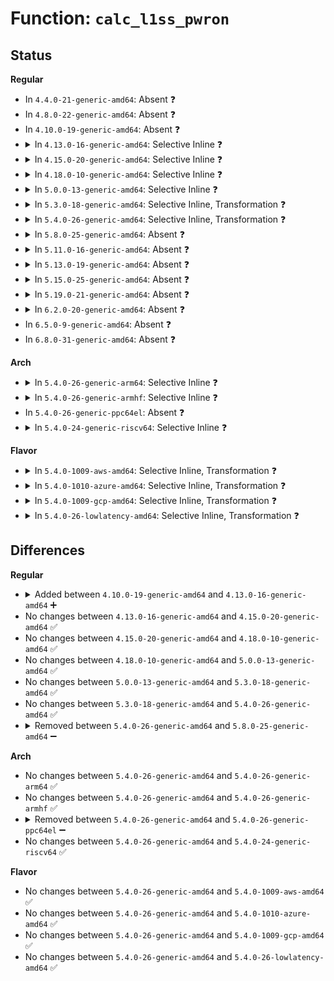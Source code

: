 # Function: <code>calc_l1ss_pwron</code>

## Status
<b>Regular</b>
<ul>
<li>
In <code>4.4.0-21-generic-amd64</code>: Absent ❓
</li>
<li>
In <code>4.8.0-22-generic-amd64</code>: Absent ❓
</li>
<li>
In <code>4.10.0-19-generic-amd64</code>: Absent ❓
</li>
<li>
<details>
<summary>In <code>4.13.0-16-generic-amd64</code>: Selective Inline ❓</summary>

```c
u32 calc_l1ss_pwron(struct pci_dev * pdev, u32 scale, u32 val)
```

```json
{
  "name": "calc_l1ss_pwron",
  "collision_type": "Unique Static",
  "inline_type": "Selective",
  "funcs": [
    {
      "addr": 18446744071583825472,
      "name": "calc_l1ss_pwron",
      "external": false,
      "loc": "drivers/pci/pcie/aspm.c:320",
      "file": "drivers/pci/pcie/aspm.c",
      "inline": "not declared, inlined",
      "caller_inline": [],
      "caller_func": [
        "drivers/pci/pcie/aspm.c:pcie_aspm_init_link_state",
        "drivers/pci/pcie/aspm.c:pcie_aspm_init_link_state"
      ]
    }
  ],
  "symbols": [
    {
      "addr": 18446744071583825472,
      "name": "calc_l1ss_pwron",
      "section": ".text",
      "bind": "STB_LOCAL",
      "size": 71
    }
  ]
}
```
</details>
</li>
<li>
<details>
<summary>In <code>4.15.0-20-generic-amd64</code>: Selective Inline ❓</summary>

```c
u32 calc_l1ss_pwron(struct pci_dev * pdev, u32 scale, u32 val)
```

```json
{
  "name": "calc_l1ss_pwron",
  "collision_type": "Unique Static",
  "inline_type": "Selective",
  "funcs": [
    {
      "addr": 18446744071584088512,
      "name": "calc_l1ss_pwron",
      "external": false,
      "loc": "drivers/pci/pcie/aspm.c:309",
      "file": "drivers/pci/pcie/aspm.c",
      "inline": "not declared, inlined",
      "caller_inline": [],
      "caller_func": [
        "drivers/pci/pcie/aspm.c:pcie_aspm_init_link_state",
        "drivers/pci/pcie/aspm.c:pcie_aspm_init_link_state",
        "drivers/pci/pcie/aspm.c:pcie_aspm_init_link_state",
        "drivers/pci/pcie/aspm.c:pcie_aspm_init_link_state"
      ]
    }
  ],
  "symbols": [
    {
      "addr": 18446744071584088512,
      "name": "calc_l1ss_pwron",
      "section": ".text",
      "bind": "STB_LOCAL",
      "size": 71
    }
  ]
}
```
</details>
</li>
<li>
<details>
<summary>In <code>4.18.0-10-generic-amd64</code>: Selective Inline ❓</summary>

```c
u32 calc_l1ss_pwron(struct pci_dev * pdev, u32 scale, u32 val)
```

```json
{
  "name": "calc_l1ss_pwron",
  "collision_type": "Unique Static",
  "inline_type": "Selective",
  "funcs": [
    {
      "addr": 18446744071584292256,
      "name": "calc_l1ss_pwron",
      "external": false,
      "loc": "drivers/pci/pcie/aspm.c:326",
      "file": "drivers/pci/pcie/aspm.c",
      "inline": "not declared, inlined",
      "caller_inline": [],
      "caller_func": [
        "drivers/pci/pcie/aspm.c:pcie_aspm_init_link_state",
        "drivers/pci/pcie/aspm.c:pcie_aspm_init_link_state",
        "drivers/pci/pcie/aspm.c:pcie_aspm_init_link_state",
        "drivers/pci/pcie/aspm.c:pcie_aspm_init_link_state"
      ]
    }
  ],
  "symbols": [
    {
      "addr": 18446744071584292256,
      "name": "calc_l1ss_pwron",
      "section": ".text",
      "bind": "STB_LOCAL",
      "size": 69
    }
  ]
}
```
</details>
</li>
<li>
<details>
<summary>In <code>5.0.0-13-generic-amd64</code>: Selective Inline ❓</summary>

```c
u32 calc_l1ss_pwron(struct pci_dev * pdev, u32 scale, u32 val)
```

```json
{
  "name": "calc_l1ss_pwron",
  "collision_type": "Unique Static",
  "inline_type": "Selective",
  "funcs": [
    {
      "addr": 18446744071584387968,
      "name": "calc_l1ss_pwron",
      "external": false,
      "loc": "drivers/pci/pcie/aspm.c:324",
      "file": "drivers/pci/pcie/aspm.c",
      "inline": "not declared, inlined",
      "caller_inline": [],
      "caller_func": [
        "drivers/pci/pcie/aspm.c:pcie_aspm_init_link_state",
        "drivers/pci/pcie/aspm.c:pcie_aspm_init_link_state",
        "drivers/pci/pcie/aspm.c:pcie_aspm_init_link_state",
        "drivers/pci/pcie/aspm.c:pcie_aspm_init_link_state"
      ]
    }
  ],
  "symbols": [
    {
      "addr": 18446744071584387968,
      "name": "calc_l1ss_pwron",
      "section": ".text",
      "bind": "STB_LOCAL",
      "size": 69
    }
  ]
}
```
</details>
</li>
<li>
<details>
<summary>In <code>5.3.0-18-generic-amd64</code>: Selective Inline, Transformation ❓</summary>

```c
u32 calc_l1ss_pwron(struct pci_dev * pdev, u32 scale, u32 val)
```

```json
{
  "name": "calc_l1ss_pwron",
  "collision_type": "Unique Static",
  "inline_type": "Selective",
  "funcs": [
    {
      "addr": 18446744071584588613,
      "name": "calc_l1ss_pwron",
      "external": false,
      "loc": "drivers/pci/pcie/aspm.c:339",
      "file": "drivers/pci/pcie/aspm.c",
      "inline": "not declared, inlined",
      "caller_inline": [],
      "caller_func": [
        "drivers/pci/pcie/aspm.c:pcie_aspm_cap_init",
        "drivers/pci/pcie/aspm.c:pcie_aspm_cap_init",
        "drivers/pci/pcie/aspm.c:pcie_aspm_cap_init",
        "drivers/pci/pcie/aspm.c:pcie_aspm_cap_init"
      ]
    }
  ],
  "symbols": [
    {
      "addr": 18446744071584584960,
      "name": "calc_l1ss_pwron",
      "section": ".text",
      "bind": "STB_LOCAL",
      "size": 43
    },
    {
      "addr": 18446744071584588613,
      "name": "calc_l1ss_pwron.cold",
      "section": ".text",
      "bind": "STB_LOCAL",
      "size": 35
    }
  ]
}
```
</details>
</li>
<li>
<details>
<summary>In <code>5.4.0-26-generic-amd64</code>: Selective Inline, Transformation ❓</summary>

```c
u32 calc_l1ss_pwron(struct pci_dev * pdev, u32 scale, u32 val)
```

```json
{
  "name": "calc_l1ss_pwron",
  "collision_type": "Unique Static",
  "inline_type": "Selective",
  "funcs": [
    {
      "addr": 18446744071584726373,
      "name": "calc_l1ss_pwron",
      "external": false,
      "loc": "drivers/pci/pcie/aspm.c:343",
      "file": "drivers/pci/pcie/aspm.c",
      "inline": "not declared, inlined",
      "caller_inline": [],
      "caller_func": [
        "drivers/pci/pcie/aspm.c:pcie_aspm_cap_init",
        "drivers/pci/pcie/aspm.c:pcie_aspm_cap_init",
        "drivers/pci/pcie/aspm.c:pcie_aspm_cap_init",
        "drivers/pci/pcie/aspm.c:pcie_aspm_cap_init"
      ]
    }
  ],
  "symbols": [
    {
      "addr": 18446744071584722112,
      "name": "calc_l1ss_pwron",
      "section": ".text",
      "bind": "STB_LOCAL",
      "size": 43
    },
    {
      "addr": 18446744071584726373,
      "name": "calc_l1ss_pwron.cold",
      "section": ".text",
      "bind": "STB_LOCAL",
      "size": 35
    }
  ]
}
```
</details>
</li>
<li>
<details>
<summary>In <code>5.8.0-25-generic-amd64</code>: Absent ❓</summary>

```json
{
  "name": "calc_l1ss_pwron",
  "collision_type": "Unique Static",
  "inline_type": "Full",
  "funcs": [
    {
      "addr": 18446744071585374283,
      "name": "calc_l1ss_pwron",
      "external": false,
      "loc": "drivers/pci/pcie/aspm.c:343",
      "file": "drivers/pci/pcie/aspm.c",
      "inline": "not declared, inlined",
      "caller_inline": [
        "drivers/pci/pcie/aspm.c:aspm_calc_l1ss_info",
        "drivers/pci/pcie/aspm.c:aspm_calc_l1ss_info",
        "drivers/pci/pcie/aspm.c:aspm_calc_l1ss_info",
        "drivers/pci/pcie/aspm.c:aspm_calc_l1ss_info",
        "drivers/pci/pcie/aspm.c:aspm_calc_l1ss_info",
        "drivers/pci/pcie/aspm.c:aspm_calc_l1ss_info",
        "drivers/pci/pcie/aspm.c:aspm_calc_l1ss_info",
        "drivers/pci/pcie/aspm.c:aspm_calc_l1ss_info"
      ],
      "caller_func": []
    }
  ],
  "symbols": []
}
```
</details>
</li>
<li>
<details>
<summary>In <code>5.11.0-16-generic-amd64</code>: Absent ❓</summary>

```json
{
  "name": "calc_l1ss_pwron",
  "collision_type": "Unique Static",
  "inline_type": "Full",
  "funcs": [
    {
      "addr": 18446744071585536745,
      "name": "calc_l1ss_pwron",
      "external": false,
      "loc": "drivers/pci/pcie/aspm.c:339",
      "file": "drivers/pci/pcie/aspm.c",
      "inline": "not declared, inlined",
      "caller_inline": [
        "drivers/pci/pcie/aspm.c:aspm_calc_l1ss_info",
        "drivers/pci/pcie/aspm.c:aspm_calc_l1ss_info",
        "drivers/pci/pcie/aspm.c:aspm_calc_l1ss_info",
        "drivers/pci/pcie/aspm.c:aspm_calc_l1ss_info",
        "drivers/pci/pcie/aspm.c:aspm_calc_l1ss_info",
        "drivers/pci/pcie/aspm.c:aspm_calc_l1ss_info",
        "drivers/pci/pcie/aspm.c:aspm_calc_l1ss_info",
        "drivers/pci/pcie/aspm.c:aspm_calc_l1ss_info"
      ],
      "caller_func": []
    }
  ],
  "symbols": []
}
```
</details>
</li>
<li>
<details>
<summary>In <code>5.13.0-19-generic-amd64</code>: Absent ❓</summary>

```json
{
  "name": "calc_l1ss_pwron",
  "collision_type": "Unique Static",
  "inline_type": "Full",
  "funcs": [
    {
      "addr": 18446744071585414842,
      "name": "calc_l1ss_pwron",
      "external": false,
      "loc": "drivers/pci/pcie/aspm.c:339",
      "file": "drivers/pci/pcie/aspm.c",
      "inline": "not declared, inlined",
      "caller_inline": [
        "drivers/pci/pcie/aspm.c:aspm_calc_l1ss_info",
        "drivers/pci/pcie/aspm.c:aspm_calc_l1ss_info",
        "drivers/pci/pcie/aspm.c:aspm_calc_l1ss_info",
        "drivers/pci/pcie/aspm.c:aspm_calc_l1ss_info",
        "drivers/pci/pcie/aspm.c:aspm_calc_l1ss_info",
        "drivers/pci/pcie/aspm.c:aspm_calc_l1ss_info",
        "drivers/pci/pcie/aspm.c:aspm_calc_l1ss_info",
        "drivers/pci/pcie/aspm.c:aspm_calc_l1ss_info"
      ],
      "caller_func": []
    }
  ],
  "symbols": []
}
```
</details>
</li>
<li>
<details>
<summary>In <code>5.15.0-25-generic-amd64</code>: Absent ❓</summary>

```json
{
  "name": "calc_l1ss_pwron",
  "collision_type": "Unique Static",
  "inline_type": "Full",
  "funcs": [
    {
      "addr": 18446744071585877082,
      "name": "calc_l1ss_pwron",
      "external": false,
      "loc": "drivers/pci/pcie/aspm.c:339",
      "file": "drivers/pci/pcie/aspm.c",
      "inline": "not declared, inlined",
      "caller_inline": [
        "drivers/pci/pcie/aspm.c:aspm_calc_l1ss_info",
        "drivers/pci/pcie/aspm.c:aspm_calc_l1ss_info",
        "drivers/pci/pcie/aspm.c:aspm_calc_l1ss_info",
        "drivers/pci/pcie/aspm.c:aspm_calc_l1ss_info",
        "drivers/pci/pcie/aspm.c:aspm_calc_l1ss_info",
        "drivers/pci/pcie/aspm.c:aspm_calc_l1ss_info",
        "drivers/pci/pcie/aspm.c:aspm_calc_l1ss_info",
        "drivers/pci/pcie/aspm.c:aspm_calc_l1ss_info"
      ],
      "caller_func": []
    }
  ],
  "symbols": []
}
```
</details>
</li>
<li>
<details>
<summary>In <code>5.19.0-21-generic-amd64</code>: Absent ❓</summary>

```json
{
  "name": "calc_l1ss_pwron",
  "collision_type": "Unique Static",
  "inline_type": "Full",
  "funcs": [
    {
      "addr": 18446744071587071180,
      "name": "calc_l1ss_pwron",
      "external": false,
      "loc": "drivers/pci/pcie/aspm.c:339",
      "file": "drivers/pci/pcie/aspm.c",
      "inline": "not declared, inlined",
      "caller_inline": [
        "drivers/pci/pcie/aspm.c:aspm_calc_l1ss_info",
        "drivers/pci/pcie/aspm.c:aspm_calc_l1ss_info",
        "drivers/pci/pcie/aspm.c:aspm_calc_l1ss_info",
        "drivers/pci/pcie/aspm.c:aspm_calc_l1ss_info",
        "drivers/pci/pcie/aspm.c:aspm_calc_l1ss_info",
        "drivers/pci/pcie/aspm.c:aspm_calc_l1ss_info",
        "drivers/pci/pcie/aspm.c:aspm_calc_l1ss_info",
        "drivers/pci/pcie/aspm.c:aspm_calc_l1ss_info"
      ],
      "caller_func": []
    }
  ],
  "symbols": []
}
```
</details>
</li>
<li>
<details>
<summary>In <code>6.2.0-20-generic-amd64</code>: Absent ❓</summary>

```json
{
  "name": "calc_l1ss_pwron",
  "collision_type": "Unique Static",
  "inline_type": "Full",
  "funcs": [
    {
      "addr": 18446744071588256687,
      "name": "calc_l1ss_pwron",
      "external": false,
      "loc": "drivers/pci/pcie/aspm.c:340",
      "file": "drivers/pci/pcie/aspm.c",
      "inline": "not declared, inlined",
      "caller_inline": [
        "drivers/pci/pcie/aspm.c:aspm_calc_l1ss_info",
        "drivers/pci/pcie/aspm.c:aspm_calc_l1ss_info",
        "drivers/pci/pcie/aspm.c:aspm_calc_l1ss_info",
        "drivers/pci/pcie/aspm.c:aspm_calc_l1ss_info",
        "drivers/pci/pcie/aspm.c:aspm_calc_l1ss_info",
        "drivers/pci/pcie/aspm.c:aspm_calc_l1ss_info",
        "drivers/pci/pcie/aspm.c:aspm_calc_l1ss_info",
        "drivers/pci/pcie/aspm.c:aspm_calc_l1ss_info"
      ],
      "caller_func": []
    }
  ],
  "symbols": []
}
```
</details>
</li>
<li>
In <code>6.5.0-9-generic-amd64</code>: Absent ❓
</li>
<li>
In <code>6.8.0-31-generic-amd64</code>: Absent ❓
</li>
</ul>
<b>Arch</b>
<ul>
<li>
<details>
<summary>In <code>5.4.0-26-generic-arm64</code>: Selective Inline ❓</summary>

```c
u32 calc_l1ss_pwron(struct pci_dev * pdev, u32 scale, u32 val)
```

```json
{
  "name": "calc_l1ss_pwron",
  "collision_type": "Unique Static",
  "inline_type": "Selective",
  "funcs": [
    {
      "addr": 18446603336496981672,
      "name": "calc_l1ss_pwron",
      "external": false,
      "loc": "drivers/pci/pcie/aspm.c:343",
      "file": "drivers/pci/pcie/aspm.c",
      "inline": "not declared, inlined",
      "caller_inline": [],
      "caller_func": [
        "drivers/pci/pcie/aspm.c:pcie_aspm_cap_init",
        "drivers/pci/pcie/aspm.c:pcie_aspm_cap_init",
        "drivers/pci/pcie/aspm.c:pcie_aspm_cap_init",
        "drivers/pci/pcie/aspm.c:pcie_aspm_cap_init"
      ]
    }
  ],
  "symbols": [
    {
      "addr": 18446603336496981672,
      "name": "calc_l1ss_pwron",
      "section": ".text",
      "bind": "STB_LOCAL",
      "size": 152
    }
  ]
}
```
</details>
</li>
<li>
<details>
<summary>In <code>5.4.0-26-generic-armhf</code>: Selective Inline ❓</summary>

```c
u32 calc_l1ss_pwron(struct pci_dev * pdev, u32 scale, u32 val)
```

```json
{
  "name": "calc_l1ss_pwron",
  "collision_type": "Unique Static",
  "inline_type": "Selective",
  "funcs": [
    {
      "addr": 3230245168,
      "name": "calc_l1ss_pwron",
      "external": false,
      "loc": "drivers/pci/pcie/aspm.c:343",
      "file": "drivers/pci/pcie/aspm.c",
      "inline": "not declared, inlined",
      "caller_inline": [],
      "caller_func": [
        "drivers/pci/pcie/aspm.c:pcie_aspm_cap_init",
        "drivers/pci/pcie/aspm.c:pcie_aspm_cap_init",
        "drivers/pci/pcie/aspm.c:pcie_aspm_cap_init"
      ]
    }
  ],
  "symbols": [
    {
      "addr": 3230245168,
      "name": "calc_l1ss_pwron",
      "section": ".text",
      "bind": "STB_LOCAL",
      "size": 112
    }
  ]
}
```
</details>
</li>
<li>
In <code>5.4.0-26-generic-ppc64el</code>: Absent ❓
</li>
<li>
<details>
<summary>In <code>5.4.0-24-generic-riscv64</code>: Selective Inline ❓</summary>

```c
u32 calc_l1ss_pwron(struct pci_dev * pdev, u32 scale, u32 val)
```

```json
{
  "name": "calc_l1ss_pwron",
  "collision_type": "Unique Static",
  "inline_type": "Selective",
  "funcs": [
    {
      "addr": 18446743936275648802,
      "name": "calc_l1ss_pwron",
      "external": false,
      "loc": "drivers/pci/pcie/aspm.c:343",
      "file": "drivers/pci/pcie/aspm.c",
      "inline": "not declared, inlined",
      "caller_inline": [],
      "caller_func": [
        "drivers/pci/pcie/aspm.c:pcie_aspm_cap_init",
        "drivers/pci/pcie/aspm.c:pcie_aspm_cap_init",
        "drivers/pci/pcie/aspm.c:pcie_aspm_cap_init",
        "drivers/pci/pcie/aspm.c:pcie_aspm_cap_init"
      ]
    }
  ],
  "symbols": [
    {
      "addr": 18446743936275648802,
      "name": "calc_l1ss_pwron",
      "section": ".text",
      "bind": "STB_LOCAL",
      "size": 144
    }
  ]
}
```
</details>
</li>
</ul>
<b>Flavor</b>
<ul>
<li>
<details>
<summary>In <code>5.4.0-1009-aws-amd64</code>: Selective Inline, Transformation ❓</summary>

```c
u32 calc_l1ss_pwron(struct pci_dev * pdev, u32 scale, u32 val)
```

```json
{
  "name": "calc_l1ss_pwron",
  "collision_type": "Unique Static",
  "inline_type": "Selective",
  "funcs": [
    {
      "addr": 18446744071584676853,
      "name": "calc_l1ss_pwron",
      "external": false,
      "loc": "drivers/pci/pcie/aspm.c:343",
      "file": "drivers/pci/pcie/aspm.c",
      "inline": "not declared, inlined",
      "caller_inline": [],
      "caller_func": [
        "drivers/pci/pcie/aspm.c:pcie_aspm_cap_init",
        "drivers/pci/pcie/aspm.c:pcie_aspm_cap_init",
        "drivers/pci/pcie/aspm.c:pcie_aspm_cap_init",
        "drivers/pci/pcie/aspm.c:pcie_aspm_cap_init"
      ]
    }
  ],
  "symbols": [
    {
      "addr": 18446744071584672592,
      "name": "calc_l1ss_pwron",
      "section": ".text",
      "bind": "STB_LOCAL",
      "size": 43
    },
    {
      "addr": 18446744071584676853,
      "name": "calc_l1ss_pwron.cold",
      "section": ".text",
      "bind": "STB_LOCAL",
      "size": 35
    }
  ]
}
```
</details>
</li>
<li>
<details>
<summary>In <code>5.4.0-1010-azure-amd64</code>: Selective Inline, Transformation ❓</summary>

```c
u32 calc_l1ss_pwron(struct pci_dev * pdev, u32 scale, u32 val)
```

```json
{
  "name": "calc_l1ss_pwron",
  "collision_type": "Unique Static",
  "inline_type": "Selective",
  "funcs": [
    {
      "addr": 18446744071584606005,
      "name": "calc_l1ss_pwron",
      "external": false,
      "loc": "drivers/pci/pcie/aspm.c:343",
      "file": "drivers/pci/pcie/aspm.c",
      "inline": "not declared, inlined",
      "caller_inline": [],
      "caller_func": [
        "drivers/pci/pcie/aspm.c:pcie_aspm_cap_init",
        "drivers/pci/pcie/aspm.c:pcie_aspm_cap_init",
        "drivers/pci/pcie/aspm.c:pcie_aspm_cap_init",
        "drivers/pci/pcie/aspm.c:pcie_aspm_cap_init"
      ]
    }
  ],
  "symbols": [
    {
      "addr": 18446744071584601744,
      "name": "calc_l1ss_pwron",
      "section": ".text",
      "bind": "STB_LOCAL",
      "size": 43
    },
    {
      "addr": 18446744071584606005,
      "name": "calc_l1ss_pwron.cold",
      "section": ".text",
      "bind": "STB_LOCAL",
      "size": 35
    }
  ]
}
```
</details>
</li>
<li>
<details>
<summary>In <code>5.4.0-1009-gcp-amd64</code>: Selective Inline, Transformation ❓</summary>

```c
u32 calc_l1ss_pwron(struct pci_dev * pdev, u32 scale, u32 val)
```

```json
{
  "name": "calc_l1ss_pwron",
  "collision_type": "Unique Static",
  "inline_type": "Selective",
  "funcs": [
    {
      "addr": 18446744071584676533,
      "name": "calc_l1ss_pwron",
      "external": false,
      "loc": "drivers/pci/pcie/aspm.c:343",
      "file": "drivers/pci/pcie/aspm.c",
      "inline": "not declared, inlined",
      "caller_inline": [],
      "caller_func": [
        "drivers/pci/pcie/aspm.c:pcie_aspm_cap_init",
        "drivers/pci/pcie/aspm.c:pcie_aspm_cap_init",
        "drivers/pci/pcie/aspm.c:pcie_aspm_cap_init",
        "drivers/pci/pcie/aspm.c:pcie_aspm_cap_init"
      ]
    }
  ],
  "symbols": [
    {
      "addr": 18446744071584672272,
      "name": "calc_l1ss_pwron",
      "section": ".text",
      "bind": "STB_LOCAL",
      "size": 43
    },
    {
      "addr": 18446744071584676533,
      "name": "calc_l1ss_pwron.cold",
      "section": ".text",
      "bind": "STB_LOCAL",
      "size": 35
    }
  ]
}
```
</details>
</li>
<li>
<details>
<summary>In <code>5.4.0-26-lowlatency-amd64</code>: Selective Inline, Transformation ❓</summary>

```c
u32 calc_l1ss_pwron(struct pci_dev * pdev, u32 scale, u32 val)
```

```json
{
  "name": "calc_l1ss_pwron",
  "collision_type": "Unique Static",
  "inline_type": "Selective",
  "funcs": [
    {
      "addr": 18446744071584784229,
      "name": "calc_l1ss_pwron",
      "external": false,
      "loc": "drivers/pci/pcie/aspm.c:343",
      "file": "drivers/pci/pcie/aspm.c",
      "inline": "not declared, inlined",
      "caller_inline": [],
      "caller_func": [
        "drivers/pci/pcie/aspm.c:pcie_aspm_cap_init",
        "drivers/pci/pcie/aspm.c:pcie_aspm_cap_init",
        "drivers/pci/pcie/aspm.c:pcie_aspm_cap_init",
        "drivers/pci/pcie/aspm.c:pcie_aspm_cap_init"
      ]
    }
  ],
  "symbols": [
    {
      "addr": 18446744071584779968,
      "name": "calc_l1ss_pwron",
      "section": ".text",
      "bind": "STB_LOCAL",
      "size": 43
    },
    {
      "addr": 18446744071584784229,
      "name": "calc_l1ss_pwron.cold",
      "section": ".text",
      "bind": "STB_LOCAL",
      "size": 35
    }
  ]
}
```
</details>
</li>
</ul>

## Differences
<b>Regular</b>
<ul>
<li>
<details>
<summary>Added between <code>4.10.0-19-generic-amd64</code> and <code>4.13.0-16-generic-amd64</code> ➕</summary>

```c
u32 calc_l1ss_pwron(struct pci_dev * pdev, u32 scale, u32 val)
```
</details>
</li>
<li>
No changes between <code>4.13.0-16-generic-amd64</code> and <code>4.15.0-20-generic-amd64</code> ✅
</li>
<li>
No changes between <code>4.15.0-20-generic-amd64</code> and <code>4.18.0-10-generic-amd64</code> ✅
</li>
<li>
No changes between <code>4.18.0-10-generic-amd64</code> and <code>5.0.0-13-generic-amd64</code> ✅
</li>
<li>
No changes between <code>5.0.0-13-generic-amd64</code> and <code>5.3.0-18-generic-amd64</code> ✅
</li>
<li>
No changes between <code>5.3.0-18-generic-amd64</code> and <code>5.4.0-26-generic-amd64</code> ✅
</li>
<li>
<details>
<summary>Removed between <code>5.4.0-26-generic-amd64</code> and <code>5.8.0-25-generic-amd64</code> ➖</summary>

```c
u32 calc_l1ss_pwron(struct pci_dev * pdev, u32 scale, u32 val)
```
</details>
</li>
</ul>
<b>Arch</b>
<ul>
<li>
No changes between <code>5.4.0-26-generic-amd64</code> and <code>5.4.0-26-generic-arm64</code> ✅
</li>
<li>
No changes between <code>5.4.0-26-generic-amd64</code> and <code>5.4.0-26-generic-armhf</code> ✅
</li>
<li>
<details>
<summary>Removed between <code>5.4.0-26-generic-amd64</code> and <code>5.4.0-26-generic-ppc64el</code> ➖</summary>

```c
u32 calc_l1ss_pwron(struct pci_dev * pdev, u32 scale, u32 val)
```
</details>
</li>
<li>
No changes between <code>5.4.0-26-generic-amd64</code> and <code>5.4.0-24-generic-riscv64</code> ✅
</li>
</ul>
<b>Flavor</b>
<ul>
<li>
No changes between <code>5.4.0-26-generic-amd64</code> and <code>5.4.0-1009-aws-amd64</code> ✅
</li>
<li>
No changes between <code>5.4.0-26-generic-amd64</code> and <code>5.4.0-1010-azure-amd64</code> ✅
</li>
<li>
No changes between <code>5.4.0-26-generic-amd64</code> and <code>5.4.0-1009-gcp-amd64</code> ✅
</li>
<li>
No changes between <code>5.4.0-26-generic-amd64</code> and <code>5.4.0-26-lowlatency-amd64</code> ✅
</li>
</ul>
